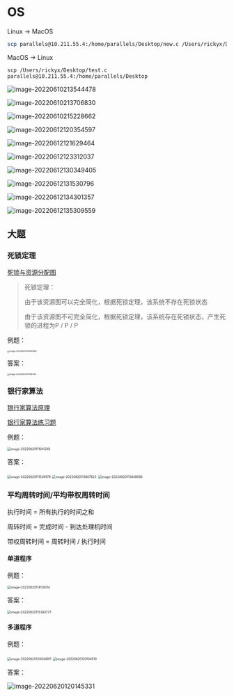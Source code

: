 # OS

Linux → MacOS

```bash
scp parallels@10.211.55.4:/home/parallels/Desktop/new.c /Users/rickyx/Desktop
```



MacOS → Linux

```
scp /Users/rickyx/Desktop/test.c parallels@10.211.55.4:/home/parallels/Desktop
```

![image-20220610213544478](https://tva1.sinaimg.cn/large/e6c9d24ely1h33h5i3xe6j21u80u07aw.jpg)

![image-20220610213706830](https://tva1.sinaimg.cn/large/e6c9d24ely1h33h6vvvtrj21rc0u0q65.jpg)



![image-20220610215228662](https://tva1.sinaimg.cn/large/e6c9d24ely1h33hmvincej21h00u00zd.jpg)





![image-20220612120354597](https://tva1.sinaimg.cn/large/e6c9d24ely1h35bv4t1fpj21xr0u0q9c.jpg)





![image-20220612121629464](https://tva1.sinaimg.cn/large/e6c9d24ely1h35c86cjnyj22020u044p.jpg)

![image-20220612123312037](https://tva1.sinaimg.cn/large/e6c9d24ely1h35cpki9dzj21ut0u07az.jpg)







![image-20220612130349405](https://tva1.sinaimg.cn/large/e6c9d24ely1h35dlfh2u5j21sz0u0dlq.jpg)





![image-20220612131530796](https://tva1.sinaimg.cn/large/e6c9d24ely1h35dxlcmg0j21rh0u0jzu.jpg)





![image-20220612134301357](https://tva1.sinaimg.cn/large/e6c9d24ely1h35eq7wc8kj21kk0u0q9s.jpg)





![image-20220612135309559](https://tva1.sinaimg.cn/large/e6c9d24ely1h35f0rdmn2j21te0u0tg8.jpg)





## 大题

### 死锁定理

[死锁与资源分配图](https://blog.csdn.net/qq_45812180/article/details/118024236?ops_request_misc=%257B%2522request%255Fid%2522%253A%2522165569389516781685354549%2522%252C%2522scm%2522%253A%252220140713.130102334..%2522%257D&request_id=165569389516781685354549&biz_id=0&utm_medium=distribute.pc_search_result.none-task-blog-2~all~top_positive~default-1-118024236-null-null.142^v17^pc_search_result_control_group,157^v15^new_3&utm_term=%E6%AD%BB%E9%94%81%E5%AE%9A%E7%90%86&spm=1018.2226.3001.4187)

> 死锁定理：
>
> 由于该资源图可以完全简化，根据死锁定理，该系统不存在死锁状态
>
> 由于该资源图不可完全简化，根据死锁定理，该系统存在死锁状态，产生死锁的进程为P / P / P

例题：

<img src="https://tva1.sinaimg.cn/large/e6c9d24ely1h3ej389mh1j20zq0ks0ud.jpg" alt="image-20220620110400969" style="zoom:33%;" />

答案：

<img src="https://tva1.sinaimg.cn/large/e6c9d24ely1h3ej3hz390j20q00ckjs3.jpg" alt="image-20220620110416445" style="zoom:33%;" />



### 银行家算法

[银行家算法原理](https://qyliang.blog.csdn.net/article/details/80245715?spm=1001.2101.3001.6661.1&utm_medium=distribute.pc_relevant_t0.none-task-blog-2%7Edefault%7ECTRLIST%7ERate-1-80245715-blog-124590305.pc_relevant_antiscanv3&depth_1-utm_source=distribute.pc_relevant_t0.none-task-blog-2%7Edefault%7ECTRLIST%7ERate-1-80245715-blog-124590305.pc_relevant_antiscanv3&utm_relevant_index=1)

[银行家算法练习题](https://blog.csdn.net/nb_zsy/article/details/104194839?ops_request_misc=%257B%2522request%255Fid%2522%253A%2522165569506016782350917014%2522%252C%2522scm%2522%253A%252220140713.130102334.pc%255Fall.%2522%257D&request_id=165569506016782350917014&biz_id=0&utm_medium=distribute.pc_search_result.none-task-blog-2~all~first_rank_ecpm_v1~rank_v31_ecpm-1-104194839-null-null.142^v17^pc_search_result_control_group,157^v15^new_3&utm_term=2.%2810%E5%88%86%EF%BC%89%E6%9F%90%E7%B3%BB%E7%BB%9F%E6%9C%89+R1%E3%80%81R2+%E5%92%8C+R3+%E5%85%B13+%E7%A7%8D%E8%B5%84%E6%BA%90%EF%BC%8C%E5%9C%A8+TO+%E6%97%B6%E5%88%BB%EF%BC%8CP1%E3%80%81P2%E3%80%81P3+%E5%92%8C+P4+%E8%BF%994+%E4%B8%AA%E8%BF%9B%E7%A8%8B%E5%AF%B9%E8%B5%84%E6%BA%90%E7%9A%84%0A%E5%8D%A0%E6%9C%89%E5%92%8C%E9%9C%80%E6%B1%82%E6%83%85%E5%86%B5%E5%A6%82%E4%B8%8B%E8%A1%A8%E6%89%80%E7%A4%BA%EF%BC%8C%E6%AD%A4%E5%88%BB%E7%B3%BB%E7%BB%9F%E5%8F%AF%E7%94%A8%E8%B5%84%E6%BA%90%E5%90%91%E9%87%8F%E4%B8%BA%282%EF%BC%8C1%EF%BC%8C2%EF%BC%89&spm=1018.2226.3001.4187)

例题：

<img src="https://tva1.sinaimg.cn/large/e6c9d24ely1h3eja6abtzj211e0g4q52.jpg" alt="image-20220620111041245" style="zoom:50%;" />

答案：

<img src="https://tva1.sinaimg.cn/large/e6c9d24ely1h3ejfcgox6j210d0u0dkt.jpg" alt="image-20220620111539579" style="zoom:50%;" />

<img src="https://tva1.sinaimg.cn/large/e6c9d24ely1h3ek2pxdulj20u00z6dke.jpg" alt="image-20220620113807623" style="zoom: 50%;" />

<img src="https://tva1.sinaimg.cn/large/e6c9d24ely1h3ek3ffj4gj20u012bdkq.jpg" alt="image-20220620113848080" style="zoom: 50%;" />



### 平均周转时间/平均带权周转时间

执行时间 = 所有执行的时间之和

周转时间 = 完成时间 - 到达处理机时间

带权周转时间 = 周转时间 / 执行时间

#### 单道程序

例题：

<img src="https://tva1.sinaimg.cn/large/e6c9d24ely1h3ek5yg18rj210e0man0o.jpg" alt="image-20220620114114314" style="zoom:50%;" />

答案：

<img src="https://tva1.sinaimg.cn/large/e6c9d24ely1h3ekiy45ktj20si0jgwh7.jpg" alt="image-20220620115343777" style="zoom:50%;" />



#### 多道程序

例题：

<img src="https://tva1.sinaimg.cn/large/e6c9d24ely1h3ekq976w8j20zm0oqwjf.jpg" alt="image-20220620120044911" style="zoom:50%;" />

<img src="https://tva1.sinaimg.cn/large/e6c9d24ely1h3ekqldycjj210m0dcgo5.jpg" alt="image-20220620120104510" style="zoom:50%;" />

答案：

![image-20220620120145331](https://tva1.sinaimg.cn/large/e6c9d24ely1h3ekrap7b1j20ts0d2wfe.jpg)